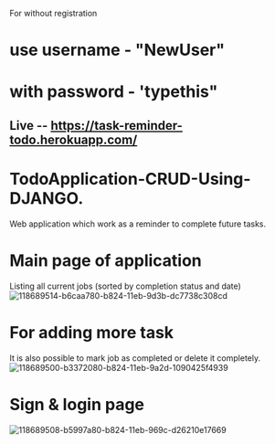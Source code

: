 For without registration
# use username - "NewUser"
# with password  - 'typethis"
## Live -- https://task-reminder-todo.herokuapp.com/
# TodoApplication-CRUD-Using-DJANGO.

Web application which work as a reminder to complete future tasks.
# Main page of application
Listing all current jobs (sorted by completion status and date)
![118689514-b6caa780-b824-11eb-9d3b-dc7738c308cd](https://user-images.githubusercontent.com/57286404/118691606-dfec3780-b826-11eb-8466-b2864326220c.png)


# For adding more task
It is also possible to mark job as completed or delete it completely.
![118689500-b3372080-b824-11eb-9a2d-1090425f4939](https://user-images.githubusercontent.com/57286404/118691652-e9759f80-b826-11eb-8439-a26c92e905c4.png)

# Sign & login page

![118689508-b5997a80-b824-11eb-969c-d26210e17669](https://user-images.githubusercontent.com/57286404/118691688-f1cdda80-b826-11eb-8c4d-7f35a09bf822.png)
